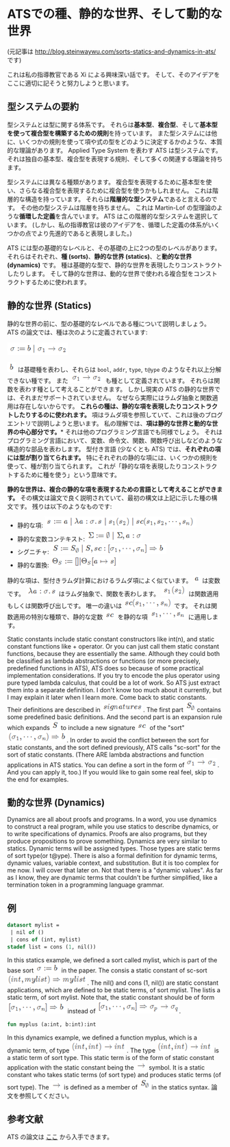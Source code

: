 # ATSでの種、静的な世界、そして動的な世界

(元記事は http://blog.steinwaywu.com/sorts-statics-and-dynamics-in-ats/ です)

これは私の指導教官である Xi による興味深い話です。
そして、そのアイデアをここに適切に記そうと努力しようと思います。

## 型システムの要約

型システムとは型に関する体系です。
それらは**基本型**、**複合型**、そして**基本型を使って複合型を構築するための規則**を持っています。
また型システムには他に、いくつかの規則を使って項や式の型をどのように決定するかのような、本質的な理論があります。
Applied Type System を表わす ATS は型システムです。
それは独自の基本型、複合型を表現する規則、そして多くの関連する理論を持ちます。

型システムには異なる種類があります。
複合型を表現するために基本型を使い、さらなる複合型を表現するために複合型を使うかもしれません。
これは階層的な構造を持っています。
それらは**階層的な型システム**であると言えるのです。
その他の型システムは階層を持ちません。
これは Martin-Lof の型理論のような**循環した定義**を含んでいます。
ATS はこの階層的な型システムを選択しています。
(しかし、私の指導教官は彼のアイデアを、循環した定義の体系がいくつかの点でより先進的であると表現しました。)

ATS には型の基礎的なレベルと、その基礎の上に2つの型のレベルがあります。
それらはそれぞれ、**種 (sorts)**、**静的な世界 (statics)**、と**動的な世界 (dynamics)** です。
種は基礎的な型で、静的な世界を表現したりコンストラクトしたりします。
そして静的な世界は、動的な世界で使われる複合型をコンストラクトするために使われます。

## 静的な世界 (Statics)

静的な世界の前に、型の基礎的なレベルである種について説明しましょう。
ATS の論文では、種は次のように定義されています:

![](img/sorts-statics-and-dynamics-in-ats/1.png)

![](img/sorts-statics-and-dynamics-in-ats/3.png) は基礎種を表わし、それらは `bool`, `addr`, `type`, `t@ype` のようなそれ以上分解できない種です。
また ![](img/sorts-statics-and-dynamics-in-ats/2.png) も種として定義されています。
それらは関数を表わす種として考えることができます。
しかし現実の ATS の静的な世界では、それまだサポートされていません。
なぜなら実際にはラムダ抽象と関数適用は存在しないからです。
**これらの種は、静的な項を表現したりコンストラクトしたりするのに使われます。**
項はラムダ項を参照していて、これは後のブログエントリで説明しようと思います。
私の理解では、**項は静的な世界と動的な世界の中心部分です。***
それは他のプログラミング言語でも同様でしょう。
それはプログラミング言語において、変数、命令文、関数、関数呼び出しなどのような構造的な部品を表わします。
型付き言語 (少なくとも ATS) では、**それぞれの項には型が割り当てられます。**
特にそれぞれの静的な項には、いくつかの規則を使って、種が割り当てられます。
これが「静的な項を表現したりコンストラクトするために種を使う」という意味です。

**静的な世界は、複合の静的な項を表現するための言語として考えることができます。**
その構文は論文で良く説明されていて、最初の構文は上記に示した種の構文です。
残りは以下のようなものです:

* 静的な項: ![](img/sorts-statics-and-dynamics-in-ats/4.png)
* 静的な変数コンテキスト: ![](img/sorts-statics-and-dynamics-in-ats/5.png)
* シグニチャ: ![](img/sorts-statics-and-dynamics-in-ats/6.png)
* 静的な置換: ![](img/sorts-statics-and-dynamics-in-ats/7.png)

静的な項は、型付きラムダ計算におけるラムダ項によく似ています。
![](img/sorts-statics-and-dynamics-in-ats/8.png) は変数です。
![](img/sorts-statics-and-dynamics-in-ats/9.png) はラムダ抽象で、関数を表わします。
![](img/sorts-statics-and-dynamics-in-ats/10.png) は関数適用もしくは関数呼び出しです。
唯一の違いは ![](img/sorts-statics-and-dynamics-in-ats/11.png) です。
それは関数適用の特別な種類で、静的な定数 ![](img/sorts-statics-and-dynamics-in-ats/12.png) を静的な項 ![](img/sorts-statics-and-dynamics-in-ats/13.png) に適用します。

Static constants include static constant constructors like int(n), and static constant functions like + operator.
Or you can just call them static constant functions, because they are essentially the same.
Although they could both be classified as lambda abstractions or functions (or more precisely, predefined functions in ATS), ATS does so because of some practical implementation considerations.
If you try to encode the plus operator using pure typed lambda calculus, that could be a lot of work.
So ATS just extract them into a separate definition.
I don't know too much about it currently, but I may explain it later when I learn more.
Come back to static constants. Their definitions are described in ![](img/sorts-statics-and-dynamics-in-ats/14.png).
The first part ![](img/sorts-statics-and-dynamics-in-ats/15.png) contains  some predefined basic definitions.
And the second part is an expansion rule which expands ![](img/sorts-statics-and-dynamics-in-ats/16.png) to include a new signature ![](img/sorts-statics-and-dynamics-in-ats/17.png) of the "sort" ![](img/sorts-statics-and-dynamics-in-ats/18.png).
In order to avoid the conflict between the sort for static constants, and the sort defined previously, ATS calls "sc-sort" for the sort of static constants.
(There ARE lambda abstractions and function applications in ATS statics.
 You can define a sort in the form of ![](img/sorts-statics-and-dynamics-in-ats/19.png).
 And you can apply it, too.)
If you would like to gain some real feel, skip to the end for examples.

## 動的な世界 (Dynamics)

Dynamics are all about proofs and programs.
In a word, you use dynamics to construct a real program, while you use statics to describe dynamics, or to write specifications of dynamics.
Proofs are also programs, but they produce propositions to prove something.
Dynamics are very similar to statics.
Dynamic terms will be assigned types.
Those types are static terms of sort type(or t@ype).
There is also a formal definition for dynamic terms, dynamic values, variable context, and substitution.
But it is too complex for me now.
I will cover that later on.
Not that there is a "dynamic values".
As far as I know, they are dynamic terms that couldn't be further simplified, like a termination token in a programming language grammar.

## 例

```ats
datasort mylist =  
 | nil of ()
 | cons of (int, mylist)
stadef list = cons (1, nil())
```

In this statics example, we defined a sort called mylist, which is part of the base sort ![](img/sorts-statics-and-dynamics-in-ats/20.png) in the paper.
The consis a static constant of sc-sort ![](img/sorts-statics-and-dynamics-in-ats/21.png).
The nil() and cons (1, nil()) are static constant applications, which are defined to be static terms, of sort mylist.
The listis a static term, of sort mylist.
Note that, the static constant should be of form ![](img/sorts-statics-and-dynamics-in-ats/22.png) instead of ![](img/sorts-statics-and-dynamics-in-ats/23.png).

```ats
fun myplus (a:int, b:int):int
```

In this dynamics example, we defined a function myplus, which is a dynamic term, of type ![](img/sorts-statics-and-dynamics-in-ats/24.png).
The type ![](img/sorts-statics-and-dynamics-in-ats/24.png) is a static term of sort type.
This static term is of the form of static constant application with the static constant being the ![](img/sorts-statics-and-dynamics-in-ats/25.png) symbol.
It is a static constant who takes static terms (of sort type) and produces static terms (of sort type).
The ![](img/sorts-statics-and-dynamics-in-ats/25.png) is defined as a member of ![](img/sorts-statics-and-dynamics-in-ats/26.png) in the statics syntax.
論文を参照してください。

## 参考文献

ATS の論文は [ここ](http://www.ats-lang.org/MYDATA/ATS-types03.pdf) から入手できます。
